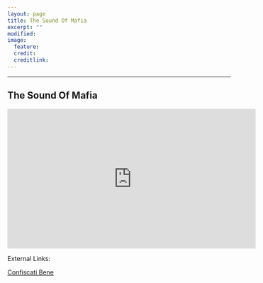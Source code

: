 ```yaml
---
layout: page
title: The Sound Of Mafia
excerpt: ""
modified: 
image:
  feature: 
  credit: 
  creditlink: 
---
```


---

## The Sound Of Mafia

<iframe width="560" height="315" src="https://www.youtube.com/embed/8sIy-rP2feA" frameborder="0" allowfullscreen></iframe>

External Links:

[Confiscati Bene](http://www.confiscatibene.it/it) 
